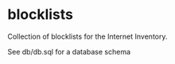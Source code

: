# blocklists

Collection of blocklists for the Internet Inventory.

See db/db.sql for a database schema
